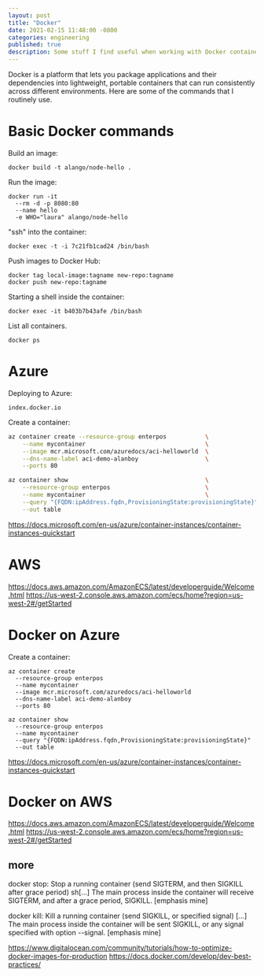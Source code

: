 ```yaml
---
layout: post
title: "Docker"
date: 2021-02-15 11:48:00 -0800
categories: engineering
published: true
description: Some stuff I find useful when working with Docker containers
---
```


Docker is a platform that lets you package applications and their dependencies into lightweight, portable containers that can run consistently across different environments. Here are some of the commands that I routinely use.

# Basic Docker commands

Build an image:
```
docker build -t alango/node-hello .
```

Run the image:
```
docker run -it 
  --rm -d -p 8080:80 
  --name hello 
  -e WHO="laura" alango/node-hello
```

"ssh" into the container:
```
docker exec -t -i 7c21fb1cad24 /bin/bash
```

Push images to Docker Hub:
```
docker tag local-image:tagname new-repo:tagname
docker push new-repo:tagname
```

Starting a shell inside the container:

    docker exec -it b403b7b43afe /bin/bash

List all containers.

    docker ps

# Azure

Deploying to Azure:
```
index.docker.io
```

Create a container:
```bash
az container create --resource-group enterpos           \
    --name mycontainer                                  \
    --image mcr.microsoft.com/azuredocs/aci-helloworld  \
    --dns-name-label aci-demo-alanboy                   \
    --ports 80
```

```bash
az container show                                       \
    --resource-group enterpos                           \
    --name mycontainer                                  \
    --query "{FQDN:ipAddress.fqdn,ProvisioningState:provisioningState}" \
    --out table
```

https://docs.microsoft.com/en-us/azure/container-instances/container-instances-quickstart

# AWS
https://docs.aws.amazon.com/AmazonECS/latest/developerguide/Welcome.html
https://us-west-2.console.aws.amazon.com/ecs/home?region=us-west-2#/getStarted



# Docker on Azure
Create a container:
```
az container create 
  --resource-group enterpos 
  --name mycontainer 
  --image mcr.microsoft.com/azuredocs/aci-helloworld 
  --dns-name-label aci-demo-alanboy 
  --ports 80
```

```
az container show 
  --resource-group enterpos 
  --name mycontainer 
  --query "{FQDN:ipAddress.fqdn,ProvisioningState:provisioningState}" 
  --out table
```

https://docs.microsoft.com/en-us/azure/container-instances/container-instances-quickstart

# Docker on AWS
https://docs.aws.amazon.com/AmazonECS/latest/developerguide/Welcome.html
https://us-west-2.console.aws.amazon.com/ecs/home?region=us-west-2#/getStarted


## more
docker stop: Stop a running container (send SIGTERM, and then SIGKILL after grace period) sh[...] The main process inside the container will receive SIGTERM, and after a grace period, SIGKILL. [emphasis mine]

docker kill: Kill a running container (send SIGKILL, or specified signal) [...] The main process inside the container will be sent SIGKILL, or any signal specified with option --signal. [emphasis mine]

https://www.digitalocean.com/community/tutorials/how-to-optimize-docker-images-for-production
https://docs.docker.com/develop/dev-best-practices/
